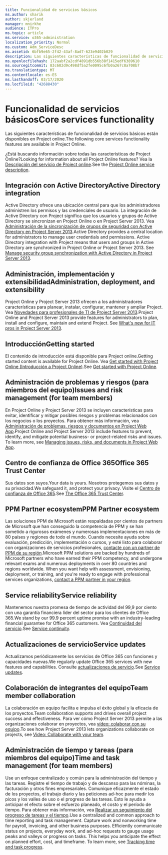```yaml
---
title: Funcionalidad de servicios básicos
ms.author: sharik
author: skjerland
manager: mnirkhe
audience: ITPro
ms.topic: article
ms.service: o365-administration
localization_priority: Normal
ms.custom: Adm_ServiceDesc
ms.assetid: 6bfb9e65-2f42-43af-8ad7-623e9402b029
description: Las siguientes características de funcionalidad de servicios básicos están disponibles en Project online.
ms.openlocfilehash: 172aabf2a2cdf4891db556b38f1415edf6389610
ms.sourcegitcommit: 83c602d9c498df5a2fe0095c6fb0a267c8a708b7
ms.translationtype: MT
ms.contentlocale: es-ES
ms.lasthandoff: 03/17/2020
ms.locfileid: "42688430"
---
```

# <a name="core-services-functionality"></a><span data-ttu-id="91d41-103">Funcionalidad de servicios básicos</span><span class="sxs-lookup"><span data-stu-id="91d41-103">Core services functionality</span></span>

<span data-ttu-id="91d41-104">Las siguientes características de funcionalidad de servicios básicos están disponibles en Project online.</span><span class="sxs-lookup"><span data-stu-id="91d41-104">The following core services functionality features are available in Project Online.</span></span>
  
<span data-ttu-id="91d41-105">¿Está buscando información sobre todas las características de Project Online?</span><span class="sxs-lookup"><span data-stu-id="91d41-105">Looking for information about all Project Online features?</span></span> <span data-ttu-id="91d41-106">Vea la [Descripción del servicio de Project online](project-online-service-description.md).</span><span class="sxs-lookup"><span data-stu-id="91d41-106">See the [Project Online service description](project-online-service-description.md).</span></span>
  
## <a name="active-directory-integration"></a><span data-ttu-id="91d41-107">Integración con Active Directory</span><span class="sxs-lookup"><span data-stu-id="91d41-107">Active Directory integration</span></span>

<span data-ttu-id="91d41-p102">Active Directory ofrece una ubicación central para que los administradores administren los permisos y las credenciales de usuario. La integración de Active Directory con Project significa que los usuarios y grupos de Active Directory se sincronizan en Project Online o en Project Server 2013. Vea [Administración de la sincronización de grupos de seguridad con Active Directory en Project Server 2013](https://go.microsoft.com/fwlink/p/?LinkId=402631).</span><span class="sxs-lookup"><span data-stu-id="91d41-p102">Active Directory provides a central location for administrators to manage user credentials and permissions. Active Directory integration with Project means that users and groups in Active Directory are synchronized in Project Online or Project Server 2013. See [Manage security group synchronization with Active Directory in Project Server 2013](https://go.microsoft.com/fwlink/p/?LinkId=402631).</span></span>
  
## <a name="administration-deployment-and-extensibility"></a><span data-ttu-id="91d41-111">Administración, implementación y extensibilidad</span><span class="sxs-lookup"><span data-stu-id="91d41-111">Administration, deployment, and extensibility</span></span>

<span data-ttu-id="91d41-p103">Project Online y Project Server 2013 ofrecen a los administradores características para planear, instalar, configurar, mantener y ampliar Project. Vea [Novedades para profesionales de TI de Project Server 2013](https://go.microsoft.com/fwlink/p/?LinkId=272017).</span><span class="sxs-lookup"><span data-stu-id="91d41-p103">Project Online and Project Server 2013 provide features for administrators to plan, install and configure, maintain and extend Project. See [What's new for IT pros in Project Server 2013](https://go.microsoft.com/fwlink/p/?LinkId=272017).</span></span>
  
## <a name="getting-started"></a><span data-ttu-id="91d41-114">Introducción</span><span class="sxs-lookup"><span data-stu-id="91d41-114">Getting started</span></span>

<span data-ttu-id="91d41-115">El contenido de introducción está disponible para Project online.</span><span class="sxs-lookup"><span data-stu-id="91d41-115">Getting started content is available for Project Online.</span></span> <span data-ttu-id="91d41-116">Vea [Get started with Project Online (Introducción a Project Online)](https://support.office.com/en-us/article/Get-started-with-Project-Online-E3E5F64F-ADA5-4F9D-A578-130B2D4E5F11?ui=en-US&amp;rs=en-US&amp;ad=US).</span><span class="sxs-lookup"><span data-stu-id="91d41-116">See [Get started with Project Online](https://support.office.com/en-us/article/Get-started-with-Project-Online-E3E5F64F-ADA5-4F9D-A578-130B2D4E5F11?ui=en-US&amp;rs=en-US&amp;ad=US).</span></span>
  
## <a name="issues-and-risk-management-for-team-members"></a><span data-ttu-id="91d41-117">Administración de problemas y riesgos (para miembros del equipo)</span><span class="sxs-lookup"><span data-stu-id="91d41-117">Issues and risk management (for team members)</span></span>

<span data-ttu-id="91d41-p105">En Project Online y Project Server 2013 se incluyen características para evitar, identificar y mitigar posibles riesgos y problemas relacionados con los negocios o los proyectos. Para obtener más información, vea [Administración de problemas, riesgos y documentos en Project Web App](https://go.microsoft.com/fwlink/?LinkId=402634).</span><span class="sxs-lookup"><span data-stu-id="91d41-p105">Project Online and Project Server 2013 include features to prevent, identify, and mitigate potential business- or project-related risks and issues. To learn more, see [Managing issues, risks, and documents in Project Web App](https://go.microsoft.com/fwlink/?LinkId=402634).</span></span>
  
## <a name="office-365-trust-center"></a><span data-ttu-id="91d41-120">Centro de confianza de Office 365</span><span class="sxs-lookup"><span data-stu-id="91d41-120">Office 365 Trust Center</span></span>

<span data-ttu-id="91d41-121">Sus datos son suyos.</span><span class="sxs-lookup"><span data-stu-id="91d41-121">Your data is yours.</span></span> <span data-ttu-id="91d41-122">Nosotros protegemos sus datos y su privacidad.</span><span class="sxs-lookup"><span data-stu-id="91d41-122">We safeguard it, and protect your privacy.</span></span> <span data-ttu-id="91d41-123">Visite el [Centro de confianza de Office 365](https://go.microsoft.com/fwlink/?LinkId=402637).</span><span class="sxs-lookup"><span data-stu-id="91d41-123">See [The Office 365 Trust Center](https://go.microsoft.com/fwlink/?LinkId=402637).</span></span>
  
## <a name="ppm-partner-ecosystem"></a><span data-ttu-id="91d41-124">PPM Partner ecosystem</span><span class="sxs-lookup"><span data-stu-id="91d41-124">PPM Partner ecosystem</span></span>

<span data-ttu-id="91d41-p107">Las soluciones PPM de Microsoft están respaldadas por cientos de partners de Microsoft que han conseguido la competencia de PPM y se han sometido a rigurosos exámenes y numerosas implementaciones en más de 80 países y regiones de todo el mundo. Cuando necesite ayuda sobre evaluación, predicción, implementación o cursos, y esté listo para colaborar con organizaciones de servicios profesionales, [contacte con un partner de PPM de su región](https://go.microsoft.com/fwlink/p/?LinkId=272646).</span><span class="sxs-lookup"><span data-stu-id="91d41-p107">Microsoft PPM solutions are backed by hundreds of Microsoft partners who have earned their PPM competency, and undergone relevant exams and numerous deployments in over 80 countries and regions worldwide. When you want help with assessment, envisioning, deployment, or training, and you're ready to engage with professional services organizations, [contact a PPM partner in your region](https://go.microsoft.com/fwlink/p/?LinkId=272646).</span></span>
  
## <a name="service-reliability"></a><span data-ttu-id="91d41-127">Service reliability</span><span class="sxs-lookup"><span data-stu-id="91d41-127">Service reliability</span></span>

<span data-ttu-id="91d41-128">Mantenemos nuestra promesa de tiempo de actividad del 99,9 por ciento con una garantía financiera líder del sector para los clientes de Office 365.</span><span class="sxs-lookup"><span data-stu-id="91d41-128">We stand by our 99.9 percent uptime promise with an industry-leading financial guarantee for Office 365 customers.</span></span> <span data-ttu-id="91d41-129">Vea [Continuidad del servicio](https://go.microsoft.com/fwlink/?LinkId=402653).</span><span class="sxs-lookup"><span data-stu-id="91d41-129">See [Service continuity](https://go.microsoft.com/fwlink/?LinkId=402653).</span></span>
  
## <a name="service-updates"></a><span data-ttu-id="91d41-130">Actualizaciones de servicio</span><span class="sxs-lookup"><span data-stu-id="91d41-130">Service updates</span></span>

<span data-ttu-id="91d41-131">Actualizamos periódicamente los servicios de Office 365 con funciones y capacidades nuevas.</span><span class="sxs-lookup"><span data-stu-id="91d41-131">We regularly update Office 365 services with new features and capabilities.</span></span> <span data-ttu-id="91d41-132">Consulte [actualizaciones de servicio](../office-365-platform-service-description/service-updates.md).</span><span class="sxs-lookup"><span data-stu-id="91d41-132">See [Service updates](../office-365-platform-service-description/service-updates.md).</span></span>
  
## <a name="team-member-collaboration"></a><span data-ttu-id="91d41-133">Colaboración de integrantes del equipo</span><span class="sxs-lookup"><span data-stu-id="91d41-133">Team member collaboration</span></span>

<span data-ttu-id="91d41-134">La colaboración en equipo facilita e impulsa el éxito global y la eficacia de los proyectos.</span><span class="sxs-lookup"><span data-stu-id="91d41-134">Team collaboration supports and drives overall project success and effectiveness.</span></span> <span data-ttu-id="91d41-135">Para ver cómo Project Server 2013 permite a las organizaciones colaborar en proyectos, vea [vídeo: colaborar con su equipo](https://go.microsoft.com/fwlink/?LinkId=402628).</span><span class="sxs-lookup"><span data-stu-id="91d41-135">To see how Project Server 2013 lets organizations collaborate on projects, see [Video: Collaborate with your team](https://go.microsoft.com/fwlink/?LinkId=402628).</span></span>
  
## <a name="time-and-task-management-for-team-members"></a><span data-ttu-id="91d41-136">Administración de tiempo y tareas (para miembros del equipo)</span><span class="sxs-lookup"><span data-stu-id="91d41-136">Time and task management (for team members)</span></span>

<span data-ttu-id="91d41-p111">Use un enfoque centralizado y común para la administración del tiempo y las tareas. Registre el tiempo de trabajo y de descanso para las nóminas, la facturación y otros fines empresariales. Comunique eficazmente el estado de los proyectos, el trabajo diario y las peticiones ad-hoc para medir los picos y los valles de uso o el progreso de las tareas. Esto le ayuda a anticipar el efecto sobre el esfuerzo planeado, el costo y el período de tiempo. Para obtener más información, vea [Realizar un seguimiento del progreso de tareas y el tiempo](https://go.microsoft.com/fwlink/p/?LinkId=271321).</span><span class="sxs-lookup"><span data-stu-id="91d41-p111">Use a centralized and common approach to time reporting and task management. Capture work and nonworking time for payroll, invoicing, and other business purposes. Efficiently communicate status on projects, everyday work, and ad-hoc requests to gauge usage peaks and valleys or progress on tasks. This helps you anticipate the effect on planned effort, cost, and timeframe. To learn more, see [Tracking time and task progress](https://go.microsoft.com/fwlink/p/?LinkId=271321).</span></span>
  